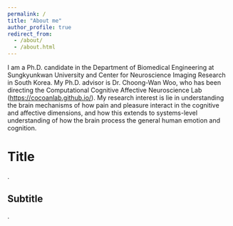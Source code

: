```yaml
---
permalink: /
title: "About me"
author_profile: true
redirect_from: 
  - /about/
  - /about.html
---
```


I am a Ph.D. candidate in the Department of Biomedical Engineering at Sungkyunkwan University and Center for Neuroscience Imaging Research in South Korea. My Ph.D. advisor is Dr. Choong-Wan Woo, who has been directing the Computational Cognitive Affective Neuroscience Lab (https://cocoanlab.github.io/). My research interest is lie in understanding the brain mechanisms of how pain and pleasure interact in the cognitive and affective dimensions, and how this extends to systems-level understanding of how the brain process the general human emotion and cognition.

Title
======
.


Subtitle
------
.